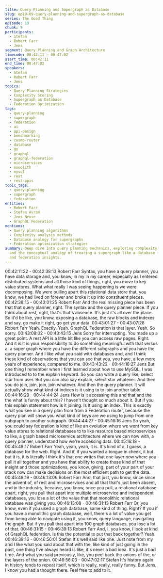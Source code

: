 ```yaml
---
title: Query Planning and Supergraph as Database
slug: ep19-09-query-planning-and-supergraph-as-database
series: The Good Thing
episode: 19
chunk: 9
participants:
  - Stefan
  - Robert Farr
  - Jens
segment: Query Planning and Graph Architecture
timecode: 00:42:11 – 00:47:02
start_time: 00:42:11
end_time: 00:47:02
speakers:
  - Stefan
  - Robert Farr
  - Jens
topics:
  - Query Planning Strategies
  - Complexity Scoring
  - Supergraph as Database
  - Federation Optimization
tags:
  - query-planning
  - supergraph
  - federation
  - ai
  - api-design
  - benchmarking
  - cosmo-router
  - database
  - go
  - graphql
  - graphql-federation
  - microservices
  - monolith
  - mysql
  - rest
  - rest-apis
topic_tags:
  - query-planning
  - supergraph
  - federation
entities:
  - Robert Farr
  - Stefan Avram
  - Jens Neuse
  - GraphQL Federation
mentions:
  - Query planning algorithms
  - Complexity analysis methods
  - Database analogy for supergraphs
  - Federation optimization strategies
summary: Deep dive into query planning mechanics, exploring complexity scoring systems
  and the conceptual analogy of treating a supergraph like a database for optimization
  and federation insights.
---
```


00:42:11:22 - 00:42:38:13
Robert Farr
Syntax, you have a query planner, you have data storage and, you know, in my in my career,
especially as I entered distributed systems and all those kind of things, right, you move to key
value stores. What what really I was seeing happening is we were decomposing. We were
pulling apart this relational data store that, you know, we had lived on forever and broke it up
into constituent pieces.
00:42:38:15 - 00:43:01:25
Robert Farr
And the real missing piece has been that that query planner, right. The syntax and the query
planner piece. If you think about rest, right, that's that's absence. It's just it's all over the place.
So it'd be like, you know, exposing a database, the raw blocks and indexes and say, go make it
right, go get your data.
00:43:01:27 - 00:43:07:28
Robert Farr
Yeah. Exactly. Yeah. GraphQL Federation is that layer. Yeah. So sorry.
00:43:08:02 - 00:43:43:15
Jens
Sorry for interrupting. You made up a great point. A rest API is a little bit like you can access raw
pages. Right. And it is it is your responsibility to do something meaningful with that versus a, a
super graph where you have the different subgraphs and you have the query planner. And I like
what you said with databases and, and I think these kind of observations that you can see that
you, you have, a few more years of experience, compared to me.
00:43:43:22 - 00:44:16:27
Jens
But one thing I remember when I first learned about how to use MySQL, I was introduced to to
the explain keyword. So you can write a query like, select star from user. But you can also say
explain, select star whatever. And then you do join, join, join, join whatever. And then the query
planner. It will actually show what kind of indices is it using to to join another table.
00:44:16:29 - 00:44:44:24
Jens
How is it accessing this and that and the the what is funny about this? I haven't thought so much
about it. But if you this explain statement how is it joining. Is it using an index. This is exactly
what you see in a query plan from from a Federation router, because the query plan will show
you what kind of keys are we using to jump from one subgraph to another subgraph.
00:44:44:27 - 00:45:16:16
Jens
So yeah, you could say federation is kind of like an evolution where we went from key value
stores to relational databases to to like resource based microservices to like, a graph based
microservice architecture where we can now with, a query planner, understand how we're
accessing data.
00:45:16:18 - 00:45:48:17
Robert Farr
Yeah, yeah, yeah, it is. It's kind of a, I guess, a database for the web. Right. And if, if you wanted
a tongue in cheek, it but but it is, it is literally I think it's that one writes that one layer now where
you pull it all together and you have that ability to create those kind of that insight and those
optimizations, you know, giving, part of your part of your stack now can make decisions on the
most efficient path to get the data.
00:45:48:19 - 00:46:13:06
Robert Farr
And, that just, you know, since since the advent of, of rest and microservices and all that that's
just been absent, and in the industry, because, you know, once you pull, a relational database
apart, right, you pull that apart into multiple microservice and independent databases, you lose a
lot of the value that that monolithic relational database was giving you.
00:46:13:08 - 00:46:31:13
Robert Farr
Or, you know, even if you used a graph database, same kind of thing. Right? If you if you have a
monolithic graph database, well, there's a lot of value you get from being able to navigate using
it, you know, query language, navigating the graph. But if you pull that apart into 100 graph
databases, you lose a lot of that.
00:46:31:15 - 00:46:39:13
Robert Farr
And, I, you know, I look at kind of GraphQL federation. Is this the potential to put that back
together? Yeah.
00:46:39:16 - 00:46:56:01
Stefan
It's well said like one. Just note from my and I like what you said about that with the, like kind of
just going in the past, one thing I've always heard is like, it's never a bad idea. It's just a bad
time. And what you said previously, like, you peel back the onions of the, or the layers of the
onion.
00:46:56:03 - 00:47:02:17
Stefan
It's history again in history tends to repeat itself, which is really, really, really funny. But Jens, I
know you had a thought there. Feel free to add to it.